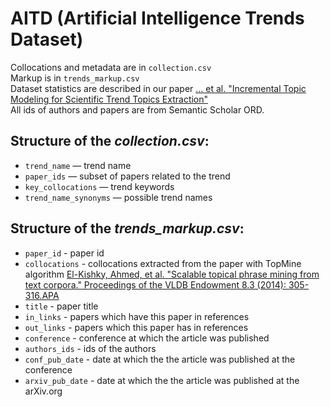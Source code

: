 # AITD (Artificial Intelligence Trends Dataset)

Collocations and metadata are in ```collection.csv``` \
Markup is in ```trends_markup.csv``` \
Dataset statistics are described in our paper [... et al. "Incremental Topic Modeling for Scientific Trend Topics Extraction"](http://...) \
All ids of authors and papers are from Semantic Scholar ORD.

## Structure of the *collection.csv*:
- ```trend_name``` — trend name
- ```paper_ids``` — subset of papers related to the trend
- ```key_collocations``` — trend keywords
- ```trend_name_synonyms``` — possible trend names

## Structure of the *trends_markup.csv*:
- ```paper_id``` - paper id
- ```collocations``` - collocations extracted from the paper with TopMine algorithm [El-Kishky, Ahmed, et al. "Scalable topical phrase mining from text corpora." Proceedings of the VLDB Endowment 8.3 (2014): 305-316.APA](http://hanj.cs.illinois.edu/pdf/vldb15_ael-kishky.pdf)
- ```title``` - paper title
- ```in_links``` - papers which have this paper in references
- ```out_links``` - papers which this paper has in references
- ```conference``` - сonference at which the article was published
- ```authors_ids``` - ids of the authors
- ```conf_pub_date``` - date at which the the article was published at the conference
- ```arxiv_pub_date``` - date at which the the article was published at the arXiv.org
